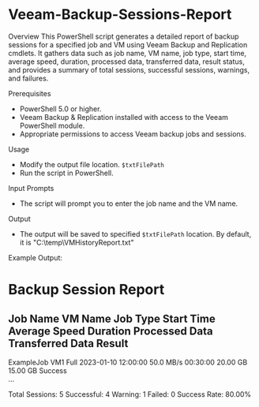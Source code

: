 # Veeam-Backup-Sessions-Report

Overview
This PowerShell script generates a detailed report of backup sessions for a specified job and VM using Veeam Backup and Replication cmdlets. It gathers data such as job name, VM name, job type, start time, average speed, duration, processed data, transferred data, result status, and provides a summary of total sessions, successful sessions, warnings, and failures.

Prerequisites
  - PowerShell 5.0 or higher.
  - Veeam Backup & Replication installed with access to the Veeam PowerShell module.
  - Appropriate permissions to access Veeam backup jobs and sessions.

Usage
  - Modify the output file location.  `$txtFilePath`
  - Run the script in PowerShell.

Input Prompts
  - The script will prompt you to enter the job name and the VM name.

Output
  - The output will be saved to specified `$txtFilePath` location. By default, it is  "C:\temp\VMHistoryReport.txt" 

  Example Output:

Backup Session Report
===============================
Job Name                              VM Name                  Job Type       Start Time               Average Speed         Duration               Processed Data        Transferred Data      Result    
----------------------------------------------------------------------------------------------------------------------------------------------------------------------------------------------------------
ExampleJob                            VM1                      Full           2023-01-10 12:00:00      50.0 MB/s             00:30:00               20.00 GB              15.00 GB              Success    
...

Total Sessions: 5
Successful: 4
Warning: 1
Failed: 0
Success Rate: 80.00%
